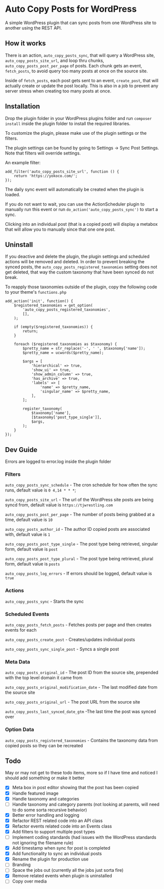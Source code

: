 # Auto Copy Posts for WordPress

A simple WordPress plugin that can sync posts from one WordPress site to another using the REST API.

## How it works

There is an action, `auto_copy_posts_sync`, that will query a WordPress site, `auto_copy_posts_site_url`, and loop thru chunks, `auto_copy_posts_post_per_page` of posts. Each chunk gets an event, `fetch_posts`, to avoid query too many posts at once on the source site.

Inside of `fetch_posts`, each post gets sent to an event, `create_post`, that will actually create or update the post locally. This is also in a job to prevent any server stress when creating too many posts at once.

## Installation

Drop the plugin folder in your WordPress plugins folder and run `composer install` inside the plugin folder to install the required libraries.

To customize the plugin, please make use of the plugin settings or the filters.

The plugin settings can be found by going to Settings -> Sync Post Settings. Note that filters will override settings.

An example filter:

```
add_filter('auto_copy_posts_site_url', function () {
	return 'https://yokoco.com/';
});
```

The daily sync event will automatically be created when the plugin is loaded.

If you do not want to wait, you can use the ActionScheduler plugin to manually run this event or run `do_action('auto_copy_posts_sync')` to start a sync.

Clicking into an individual post (that is a copied post) will display a metabox that will allow you to manually since that one one post.

## Uninstall

If you deactive and delete the plugin, the plugin settings and scheduled actions will be removed and deleted. In order to prevent breaking the synced posts, the `auto_copy_posts_registered_taxonomies` setting does not get deleted, that way the custom taxonomy that have been synced do not break.

To reapply those taxonomies outside of the plugin, copy the following code to your theme's `functions.php`

```
add_action('init', function() {
	$registered_taxonomies = get_option(
		'auto_copy_posts_registered_taxonomies',
		[],
	);

	if (empty($registered_taxonomies)) {
		return;
	}

	foreach ($registered_taxonomies as $taxonomy) {
		$pretty_name = str_replace('-', ' ', $taxonomy['name']);
		$pretty_name = ucwords($pretty_name);

		$args = [
			'hierarchical' => true,
			'show_ui' => true,
			'show_admin_column' => true,
			'has_archive' => true,
			'labels' => [
				'name' => $pretty_name,
				'singular_name' => $pretty_name,
			],
		];

		register_taxonomy(
			$taxonomy['name'],
			[$taxonomy['post_type_single']],
			$args,
		);
	}
});
```

## Dev Guide

Errors are logged to error.log inside the plugin folder

### Filters

`auto_copy_posts_sync_schedule` - The cron schedule for how often the sync runs, default value is `0 4,14 * * *`;

`auto_copy_posts_site_url` - The url of the WordPress site posts are being syncd from, default value is `https://tjwrestling.com`

`auto_copy_posts_post_per_page` - The number of posts being grabbed at a time, default value is `10`

`auto_copy_posts_author_id` - The author ID copied posts are associated with, default value is `1`

`auto_copy_posts_post_type_single` - The post type being retrieved, singular form, default value is `post`

`auto_copy_posts_post_type_plural` - The post type being retrieved, plural form, default value is `posts`

`auto_copy_posts_log_errors` - If errors should be logged, default value is `true`

### Actions

`auto_copy_posts_sync` - Starts the sync

### Scheduled Events

`auto_copy_posts_fetch_posts` - Fetches posts per page and then creates events for each

`auto_copy_posts_create_post` - Creates/updates individual posts

`auto_copy_posts_sync_single_post` - Syncs a single post

### Meta Data

`auto_copy_posts_original_id` - The post ID from the source site, prepended with the top level domain it came from

`auto_copy_posts_original_modification_date` - The last modified date from the source site

`auto_copy_posts_original_url` - The post URL from the source site

`auto_copy_posts_last_synced_date_gtm` -The last time the post was synced over

### Option Data

`auto_copy_posts_registered_taxonomies` - Contains the taxonomy data from copied posts so they can be recreated

## Todo

May or may not get to these todo items, more so if I have time and noticed I should add something or make it better

- [x] Meta box in post editor showing that the post has been copied
- [x] Handle featured image
- [x] Handle taxonomy and categories
- [ ] Handle taxonomy and category parents (not looking at parents, will need to do some sorta recursive behavior)
- [x] Better error handling and logging
- [x] Refactor REST related code into an API class
- [x] Refactor events related code into an Events class
- [x] Add filters to support multiple post types
- [ ] Implement coding standards (had issues with the WordPress standards not ignoring the filename rule)
- [x] Add timestamp when sync for post is completed
- [x] Add functionality to sync an individual posts
- [x] Rename the plugin for production use
- [ ] Branding
- [ ] Space the jobs out (currently all the jobs just sorta fire)
- [x] Remove related events when plugin is uninstalled
- [ ] Copy over media
